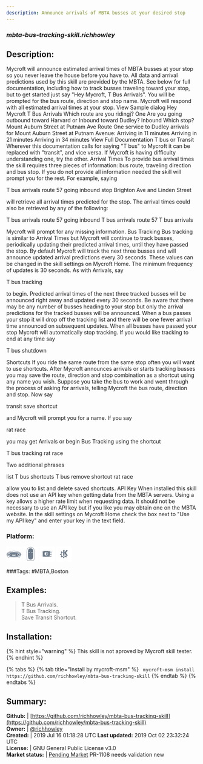 ```yaml
---
description: Announce arrivals of MBTA busses at your desired stop
---
```


### _mbta-bus-tracking-skill.richhowley_  
## Description:  
Mycroft will announce estimated arrival times of MBTA busses  at your stop so you never leave the house before you have to.  All data and arrival predictions used by this skill are provided by the MBTA.
See below for full documentation, including how to track busses traveling toward your stop, but to get started just say "Hey Mycroft, T Bus Arrivals".  You will be prompted for the bus route, direction and stop name.  Mycroft will respond with all estimated arrival times at your stop.
View Sample dialog
Hey Mycroft T Bus Arrivals
Which route are you ridingj?
One
Are you going outbound toward Harvard or Inbound toward Dudley?
Inbound
Which stop?
Mount Auburn Street at Putnam Ave
Route One service to Dudley arrivals for Mount Auburn Street at Putnam Avenue:
Arriving in 11 minutes
Arriving in 21 minutes
Arriving in 34 minutes
View Full Documentation
T bus or Transit
Wherever this documentation calls for saying "T bus" to Mycroft it can be replaced with "transit", and vice versa.  If Mycroft is having difficulty understanding  one, try the other.
Arrival Times
To provide bus arrival times the skill requires three pieces of information:  bus route, traveling direction and bus stop.  If you do not provide all information needed the skill will prompt you for the rest.  For example, saying

T bus arrivals route 57 going inbound stop Brighton Ave and Linden Street

will retrieve all arrival times predicted for the stop.  The arrival times could also be retrieved by any of the following:

T bus arrivals route 57 going inbound
T bus arrivals route 57
T bus arrivals

Mycroft will prompt for any missing information.
Bus Tracking
Bus tracking is similar to Arrival Times but Mycroft will continue to track busses, periodically updating their predicted arrival times, until they have passed the stop.  By default Mycroft will track the next three busses and will announce updated arrival predictions every 30 seconds.  These values can be changed in the skill settings on Mycroft Home.  The minimum frequency of updates  is 30 seconds.
As with Arrivals, say

T bus tracking

to begin.  Predicted arrival times of the next three tracked busses will be announced right away and updated every 30 seconds.  Be aware that there may be any number of busses heading to your stop but only the arrival predictions for the tracked busses will be announced.
When a bus passes your stop it will drop off the tracking list and there will be one fewer arrival time announced on subsequent updates.  When all busses have passed your stop Mycroft will automatically stop tracking.  If you would like tracking to end at any time say

T bus shutdown

Shortcuts
If you ride the same route from the same stop often you will want to use shortcuts.  After Mycroft announces arrivals or starts tracking busses you may save the route, direction and stop combination as a shortcut using any name you wish.
Suppose you take the bus to work and went through the process of asking for arrivals, telling Mycroft the bus route, direction and stop.  Now say

transit save shortcut

and Mycroft will prompt you for a name.  If you say

rat race

you may get Arrivals or begin Bus Tracking using the shortcut

T bus tracking rat race

Two additional phrases

list T bus shortcuts
T bus remove shortcut rat race

allow you to list and delete saved shortcuts.
API Key
When installed this skill does not use an API key when getting data from the MBTA servers.  Using a key allows a higher rate limit when requesting data.  It should not be necessary to use an API key but if you like you may obtain one on the MBTA website. In the skill settings on Mycroft Home check the box next to "Use my API key" and enter your key in the text field.  
### Platform:  
 ![Mark I](../.gitbook/assets/mark-1-icon.png)  ![Mark II](../.gitbook/assets/mark-2-icon.png)  ![Picroft](../.gitbook/assets/picroft-icon.png)  ![plasmoid](../.gitbook/assets/kde.png)   
  
###Tags: \#MBTA,Boston   
## Examples:  
> T Bus Arrivals.  
> T Bus Tracking.  
> Save Transit Shortcut.  
  
## Installation:  
{% hint style="warning" %}
This skill is not aproved by Mycroft skill tester.
{% endhint %}
    
{% tabs %}
{% tab title="Install by mycroft-msm" %}
``` mycroft-msm install https://github.com/richhowley/mbta-bus-tracking-skill```
{% endtab %}
  {% endtabs %}
    
## Summary:  
**Github:** | [https://github.com/richhowley/mbta-bus-tracking-skill](https://github.com/richhowley/mbta-bus-tracking-skill)  
**Owner:** | [@richhowley](https://github.com/richhowley)  
**Created:** | 2019 Jul 16 01:18:28 UTC  **Last updated:** 2019 Oct 02 23:32:24 UTC  
**License:** | GNU General Public License v3.0  
**Market status:** | [Pending Market](https://market.mycroft.ai/skill/) PR-1108 needs validation new  
